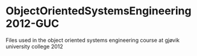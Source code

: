 ObjectOrientedSystemsEngineering2012-GUC
========================================

Files used in the object oriented systems engineering course at gjøvik university college 2012